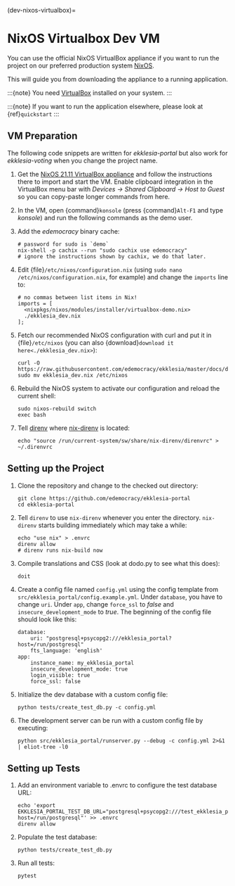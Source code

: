 (dev-nixos-virtualbox)=

# NixOS Virtualbox Dev VM

You can use the official NixOS VirtualBox appliance if you want to run the project
on our preferred production system [NixOS](https://nixos.org).

This will guide you from downloading the appliance to a running application.

:::{note}
You need [VirtualBox](https://www.virtualbox.org) installed on your system.
:::

:::{note}
If you want to run the application elsewhere, please look at {ref}`quickstart`
:::

## VM Preparation

The following code snippets are written for *ekklesia-portal* but
also work for *ekklesia-voting* when you change the project name.

1. Get the [NixOS 21.11 VirtualBox appliance](https://nixos.org/download.html#nixos-virtualbox)
   and follow the instructions there to import and start the VM.
   Enable clipboard integration in the VirtualBox menu bar with *Devices -> Shared Clipboard -> Host to Guest*
   so you can copy-paste longer commands from here.

2. In the VM, open {command}`konsole` (press {command}`Alt-F1` and type *konsole*) and run the following commands as the demo user.

3. Add the *edemocracy* binary cache:

   ```
   # password for sudo is `demo`
   nix-shell -p cachix --run "sudo cachix use edemocracy"
   # ignore the instructions shown by cachix, we do that later.
   ```

4. Edit {file}`/etc/nixos/configuration.nix` (using `sudo nano /etc/nixos/configuration.nix`, for example) and change the `imports` line to:

   ```
   # no commas between list items in Nix!
   imports = [
     <nixpkgs/nixos/modules/installer/virtualbox-demo.nix>
     ./ekklesia_dev.nix
   ];
   ```

5. Fetch our recommended NixOS configuration with curl
   and put it in {file}`/etc/nixos` (you can also {download}`download it here<./ekklesia_dev.nix>`):

   ```
   curl -O https://raw.githubusercontent.com/edemocracy/ekklesia/master/docs/development/ekklesia_dev.nix
   sudo mv ekklesia_dev.nix /etc/nixos
   ```

6. Rebuild the NixOS system to activate our configuration and reload the current shell:

   ```
   sudo nixos-rebuild switch
   exec bash
   ```

7. Tell [direnv](https://direnv.net) where [nix-direnv](https://github.com/nix-community/nix-direnv) is located:

   ```
   echo "source /run/current-system/sw/share/nix-direnv/direnvrc" > ~/.direnvrc
   ```

## Setting up the Project

1. Clone the repository and change to the checked out directory:

   ```
   git clone https://github.com/edemocracy/ekklesia-portal
   cd ekklesia-portal
   ```

2. Tell `direnv` to use `nix-direnv` whenever you enter the directory. `nix-direnv` starts building immediately which may take a while:

   ```
   echo "use nix" > .envrc
   direnv allow
   # direnv runs nix-build now
   ```

3. Compile translations and CSS (look at dodo.py to see what this does):

   ```
   doit
   ```

4. Create a config file named `config.yml` using the config template from `src/ekklesia_portal/config.example.yml`.
   Under `database`, you have to change `uri`.
   Under `app`, change `force_ssl` to *false* and `insecure_development_mode` to *true*.
   The beginning of the config file should look like this:

   ```
   database:
       uri: "postgresql+psycopg2:///ekklesia_portal?host=/run/postgresql"
       fts_language: 'english'
   app:
       instance_name: my_ekklesia_portal
       insecure_development_mode: true
       login_visible: true
       force_ssl: false
   ```

5. Initialize the dev database with a custom config file:

   ```
   python tests/create_test_db.py -c config.yml
   ```

6. The development server can be run with a custom config file by executing:

   ```
   python src/ekklesia_portal/runserver.py --debug -c config.yml 2>&1 | eliot-tree -l0
   ```

## Setting up Tests

1. Add an environment variable to .envrc to configure the test database URL:

   ```
   echo 'export EKKLESIA_PORTAL_TEST_DB_URL="postgresql+psycopg2:///test_ekklesia_portal?host=/run/postgresql"' >> .envrc
   direnv allow
   ```

2. Populate the test database:

   ```
   python tests/create_test_db.py
   ```

3. Run all tests:

   ```
   pytest
   ```

